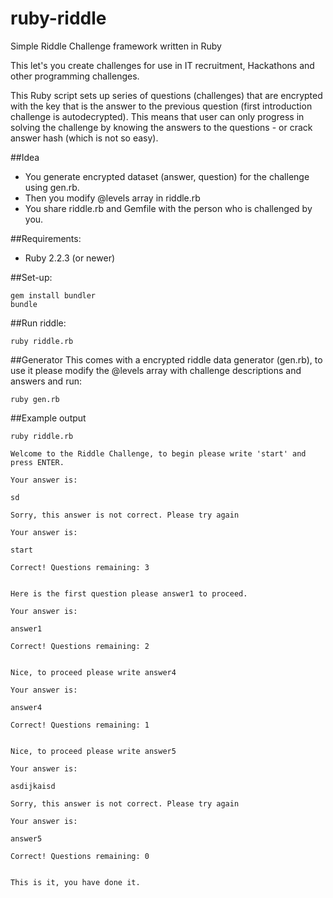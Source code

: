# ruby-riddle
Simple Riddle Challenge framework written in Ruby

This let's you create challenges for use in IT recruitment, Hackathons and other programming challenges. 

This Ruby script sets up series of questions (challenges) that are encrypted with the key that is the answer to the previous question (first introduction challenge is autodecrypted). This means that user can only progress in solving the challenge by knowing the answers to the questions - or crack answer hash (which is not so easy).

##Idea
* You generate encrypted dataset (answer, question) for the challenge using gen.rb.
* Then you modify @levels array in riddle.rb
* You share riddle.rb and Gemfile with the person who is challenged by you.

##Requirements:
* Ruby 2.2.3 (or newer)

##Set-up:
```
gem install bundler
bundle
```

##Run riddle:
```
ruby riddle.rb
```
##Generator
This comes with a encrypted riddle data generator (gen.rb), to use it please modify the @levels array with challenge descriptions and answers and run:
```
ruby gen.rb
```

##Example output
```
ruby riddle.rb 

Welcome to the Riddle Challenge, to begin please write 'start' and press ENTER.

Your answer is:

sd

Sorry, this answer is not correct. Please try again

Your answer is:

start

Correct! Questions remaining: 3


Here is the first question please answer1 to proceed.

Your answer is:

answer1

Correct! Questions remaining: 2


Nice, to proceed please write answer4

Your answer is:

answer4

Correct! Questions remaining: 1


Nice, to proceed please write answer5

Your answer is:

asdijkaisd

Sorry, this answer is not correct. Please try again

Your answer is:

answer5

Correct! Questions remaining: 0


This is it, you have done it.

```
